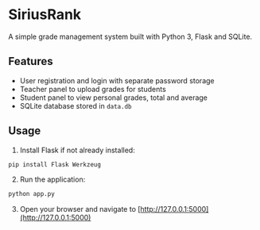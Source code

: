 # SiriusRank

A simple grade management system built with Python 3, Flask and SQLite.

## Features

- User registration and login with separate password storage
- Teacher panel to upload grades for students
- Student panel to view personal grades, total and average
- SQLite database stored in `data.db`

## Usage

1. Install Flask if not already installed:

```bash
pip install Flask Werkzeug
```

2. Run the application:

```bash
python app.py
```

3. Open your browser and navigate to [http://127.0.0.1:5000](http://127.0.0.1:5000)

